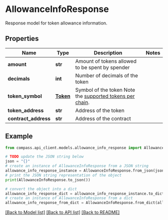 # AllowanceInfoResponse

Response model for token allowance information.

## Properties

Name | Type | Description | Notes
------------ | ------------- | ------------- | -------------
**amount** | **str** | Amount of tokens allowed to be spent by spender | 
**decimals** | **int** | Number of decimals of the token | 
**token_symbol** | [**Token**](Token.md) | Symbol of the token Note the [supported tokens per chain](/#/#token-table). | 
**token_address** | **str** | Address of the token | 
**contract_address** | **str** | Address of the contract | 

## Example

```python
from compass.api_client.models.allowance_info_response import AllowanceInfoResponse

# TODO update the JSON string below
json = "{}"
# create an instance of AllowanceInfoResponse from a JSON string
allowance_info_response_instance = AllowanceInfoResponse.from_json(json)
# print the JSON string representation of the object
print(AllowanceInfoResponse.to_json())

# convert the object into a dict
allowance_info_response_dict = allowance_info_response_instance.to_dict()
# create an instance of AllowanceInfoResponse from a dict
allowance_info_response_from_dict = AllowanceInfoResponse.from_dict(allowance_info_response_dict)
```
[[Back to Model list]](../README.md#documentation-for-models) [[Back to API list]](../README.md#documentation-for-api-endpoints) [[Back to README]](../README.md)


